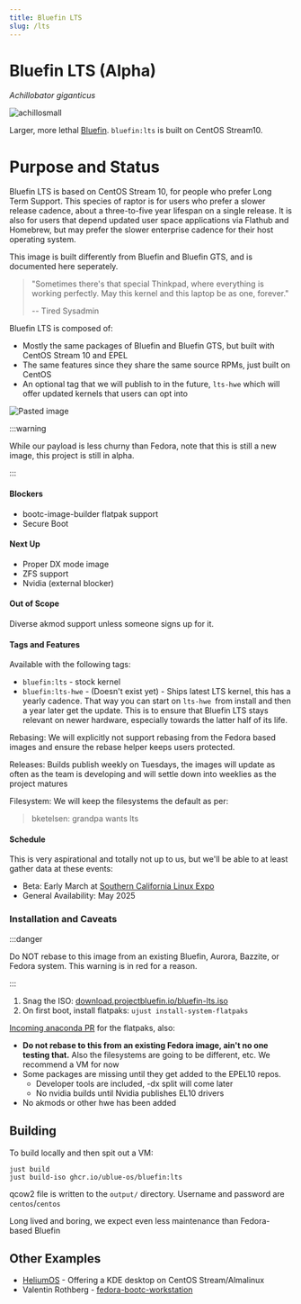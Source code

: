 ```yaml
---
title: Bluefin LTS
slug: /lts
---
```


# Bluefin LTS (Alpha)
*Achillobator giganticus*

![achillosmall](https://github.com/user-attachments/assets/b6945e80-34e4-44bb-8518-91ad31fed56d)


Larger, more lethal [Bluefin](https://projectbluefin.io). `bluefin:lts` is built on CentOS Stream10.

# Purpose and Status

Bluefin LTS is based on CentOS Stream 10, for people who prefer Long Term Support. 
This species of raptor is for users who prefer a slower release cadence, about a three-to-five year lifespan on a single release.
It is also for users that depend updated user space applications via Flathub and Homebrew, but may prefer the slower enterprise cadence for their host operating system.

This image is built differently from Bluefin and Bluefin GTS, and is documented here seperately.

> "Sometimes there's that special Thinkpad, where everything is working perfectly. May this kernel and this laptop be as one, forever." 
>
> -- Tired Sysadmin

Bluefin LTS is composed of:

- Mostly the same packages of Bluefin and Bluefin GTS, but built with CentOS Stream 10 and EPEL
- The same features since they share the same source RPMs, just built on CentOS
- An optional tag that we will publish to in the future, `lts-hwe` which will offer updated kernels that users can opt into

![Pasted image](https://github.com/user-attachments/assets/3972ac0f-d37e-4e89-ae91-ff1eb76eabeb)


:::warning

While our payload is less churny than Fedora, note that this is still a new image, this project is still in alpha.

:::

#### Blockers

- bootc-image-builder flatpak support
- Secure Boot

#### Next Up 

- Proper DX mode image
- ZFS support
- Nvidia (external blocker)

#### Out of Scope

Diverse akmod support unless someone signs up for it. 

#### Tags and Features

Available with the following tags: 

- `bluefin:lts` - stock kernel
- `bluefin:lts-hwe` - (Doesn't exist yet) - Ships latest LTS kernel, this has a yearly cadence. That way you can start on `lts-hwe `from install and then a year later get the update. This is to ensure that Bluefin LTS stays relevant on newer hardware, especially towards the latter half of its life. 

Rebasing: We will explicitly not support rebasing from the Fedora based images and ensure the rebase helper keeps users protected.

Releases: Builds publish weekly on Tuesdays, the images will update as often as the team is developing and will settle down into weeklies as the project matures

Filesystem: We will keep the filesystems the default as per:

> bketelsen: grandpa wants lts

#### Schedule

This is very aspirational and totally not up to us, but we'll be able to at least gather data at these events: 

- Beta: Early March at [Southern California Linux Expo](https://www.socallinuxexpo.org/scale/22x)
- General Availability: May 2025

### Installation and Caveats

:::danger

Do NOT rebase to this image from an existing Bluefin, Aurora, Bazzite, or Fedora system. This warning is in red for a reason. 

:::

1. Snag the ISO: [download.projectbluefin.io/bluefin-lts.iso](https://download.projectbluefin.io/bluefin-lts.iso)
2. On first boot, install flatpaks: `ujust install-system-flatpaks`
  
[Incoming anaconda PR](https://github.com/rhinstaller/anaconda/pull/6056) for the flatpaks, also:

- **Do not rebase to this from an existing Fedora image, ain't no one testing that.** Also the filesystems are going to be different, etc. We recommend a VM for now
- Some packages are missing until they get added to the EPEL10 repos.
  - Developer tools are included, -dx split will come later
  - No nvidia builds until Nvidia publishes EL10 drivers
- No akmods or other hwe has been added

## Building

To build locally and then spit out a VM: 

```
just build
just build-iso ghcr.io/ublue-os/bluefin:lts
```

qcow2 file is written to the `output/` directory. Username and password are `centos`/`centos`

Long lived and boring, we expect even less maintenance than Fedora-based Bluefin

## Other Examples

- [HeliumOS](https://codeberg.org/HeliumOS) - Offering a KDE desktop on CentOS Stream/Almalinux
- Valentin Rothberg - [fedora-bootc-workstation](https://github.com/vrothberg/fedora-bootc-workstation/tree/main)
